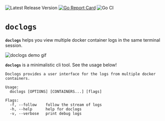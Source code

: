 ![Latest Release Version](https://img.shields.io/github/v/release/cinarmert/doclogs)
[![Go Report Card](https://goreportcard.com/badge/github.com/cinarmert/doclogs)](https://goreportcard.com/report/github.com/cinarmert/doclogs)
![Go CI](https://github.com/cinarmert/doclogs/workflows/Go%20CI/badge.svg)

# `doclogs`

**`doclogs`** helps you view multiple docker container logs in the same terminal session.

![doclogs demo gif](img/doclogs-demo.gif)

**`doclogs`** is a minimalistic cli tool. See the usage below!

```
Doclogs provides a user interface for the logs from multiple docker containers.

Usage:
  doclogs [OPTIONS] [CONTAINERS...] [flags]

Flags:
  -f, --follow    follow the stream of logs
  -h, --help      help for doclogs
  -v, --verbose   print debug logs
```